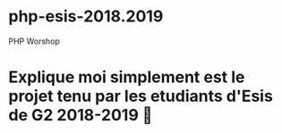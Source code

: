 # php-esis-2018.2019
PHP Worshop

# Explique moi simplement est le projet tenu par les etudiants d'Esis de G2 2018-2019 🤠
